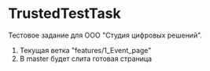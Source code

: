 # TrustedTestTask
Тестовое задание для ООО "Студия цифровых решений".

1) Текущая ветка "features/1_Event_page"
2) В master будет слита готовая страница
